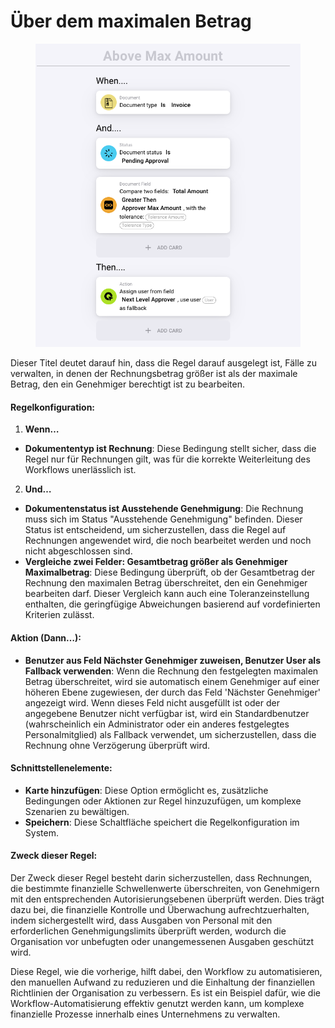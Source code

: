 # Über dem maximalen Betrag

<figure><img src="../../../.gitbook/assets/Bildschirmfoto 2024-05-03 um 14.51.42.png" alt=""><figcaption></figcaption></figure>

Dieser Titel deutet darauf hin, dass die Regel darauf ausgelegt ist, Fälle zu verwalten, in denen der Rechnungsbetrag größer ist als der maximale Betrag, den ein Genehmiger berechtigt ist zu bearbeiten.

#### Regelkonfiguration:

1. **Wenn…**
* **Dokumententyp ist Rechnung**: Diese Bedingung stellt sicher, dass die Regel nur für Rechnungen gilt, was für die korrekte Weiterleitung des Workflows unerlässlich ist.
2. **Und…**
* **Dokumentenstatus ist Ausstehende Genehmigung**: Die Rechnung muss sich im Status "Ausstehende Genehmigung" befinden. Dieser Status ist entscheidend, um sicherzustellen, dass die Regel auf Rechnungen angewendet wird, die noch bearbeitet werden und noch nicht abgeschlossen sind.
* **Vergleiche zwei Felder: Gesamtbetrag größer als Genehmiger Maximalbetrag**: Diese Bedingung überprüft, ob der Gesamtbetrag der Rechnung den maximalen Betrag überschreitet, den ein Genehmiger bearbeiten darf. Dieser Vergleich kann auch eine Toleranzeinstellung enthalten, die geringfügige Abweichungen basierend auf vordefinierten Kriterien zulässt.

#### Aktion (Dann…):

* **Benutzer aus Feld Nächster Genehmiger zuweisen, Benutzer User als Fallback verwenden**: Wenn die Rechnung den festgelegten maximalen Betrag überschreitet, wird sie automatisch einem Genehmiger auf einer höheren Ebene zugewiesen, der durch das Feld 'Nächster Genehmiger' angezeigt wird. Wenn dieses Feld nicht ausgefüllt ist oder der angegebene Benutzer nicht verfügbar ist, wird ein Standardbenutzer (wahrscheinlich ein Administrator oder ein anderes festgelegtes Personalmitglied) als Fallback verwendet, um sicherzustellen, dass die Rechnung ohne Verzögerung überprüft wird.

#### Schnittstellenelemente:

* **Karte hinzufügen**: Diese Option ermöglicht es, zusätzliche Bedingungen oder Aktionen zur Regel hinzuzufügen, um komplexe Szenarien zu bewältigen.
* **Speichern**: Diese Schaltfläche speichert die Regelkonfiguration im System.

#### Zweck dieser Regel:

Der Zweck dieser Regel besteht darin sicherzustellen, dass Rechnungen, die bestimmte finanzielle Schwellenwerte überschreiten, von Genehmigern mit den entsprechenden Autorisierungsebenen überprüft werden. Dies trägt dazu bei, die finanzielle Kontrolle und Überwachung aufrechtzuerhalten, indem sichergestellt wird, dass Ausgaben von Personal mit den erforderlichen Genehmigungslimits überprüft werden, wodurch die Organisation vor unbefugten oder unangemessenen Ausgaben geschützt wird.

Diese Regel, wie die vorherige, hilft dabei, den Workflow zu automatisieren, den manuellen Aufwand zu reduzieren und die Einhaltung der finanziellen Richtlinien der Organisation zu verbessern. Es ist ein Beispiel dafür, wie die Workflow-Automatisierung effektiv genutzt werden kann, um komplexe finanzielle Prozesse innerhalb eines Unternehmens zu verwalten.
